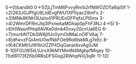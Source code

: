 0->0)bandit0
0->1)ZjLjTmM6FvvyRnrb2rfNWOZOTa6ip5If
1->2)263JGJPfgU6LtdEvgfWU1XP5yac29mFx
2->3)MNk8KNH3Usiio41PRUEoDFPqfxLPlSmx
3->4)2WmrDFRmJIq3IPxneAaMGhap0pFhF3NJ
4->5)
5->6)HWasnPhtq9AVKe0dmk45nxy20cvUa6EG
6->7)morbNTDkSW6jIlUc0ymOdMaLnOlFVAaj
7->8)dfwvzFQi4mU0wfNbFOe9RoWskMLg7eEc
8->9)4CKMh1JI91bUIZZPXDqGanal4xvAg0JM  
9-10)FGUW5ilLVJrxX9kMYMmlN4MgbpfMiqey
10-11)dtR173fZKb0RRsDFSGsg2RWnpNVj3qRr
11-12)

